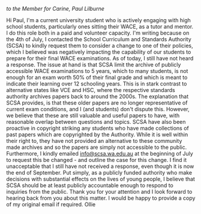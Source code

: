 _to the Member for Carine, Paul Lilburne_

Hi Paul,
I'm a current university student who is actively engaging with high school students, particularly ones sitting their WACE, as a tutor and mentor. I do this role both in a paid and volunteer capacity.
I'm writing because on the 4th of July, I contacted the School Curriculum and Standards Authority (SCSA) to kindly request them to consider a change to one of their policies, which I believed was negatively impacting the capability of our students to prepare for their final WACE examinations. As of today, I still have not heard a response.
The issue at hand is that SCSA limit the archive of publicly accessible WACE examinations to 5 years, which to many students, is not enough for an exam worth 50% of their final grade and which is meant to indicate their learning over 12 schooling years. This is in stark contrast  to alternative states like VCE and HSC, where the respective standards authority archives papers back to around the 2000s. The explanation that SCSA provides, is that these older papers are no longer representative of current exam conditions, and I (and students) don't dispute this. However, we believe that these are still valuable and useful papers to have, with reasonable overlap between questions and topics.
SCSA have also been proactive in copyright striking any students who have made collections of past papers which are copyrighted by the Authority. While it is well within their right to, they have not provided an alternative to these community made archives and so the papers are simply not accessible to the public.
Furthermore, I kindly emailed info@scsa.wa.edu.au at the beginning of July to request this be changed - and outline the case for this change. I find it unacceptable that I still have not received a response, even though it is now the end of September. Put simply, as a publicly funded authority who make decisions with substantial effects on the lives of young people, I believe that SCSA should be at least publicly accountable enough to respond to inquiries from the public.
Thank you for your attention and I look forward to hearing back from you about this matter. I would be happy to provide a copy of my original email if required.
Ollie
